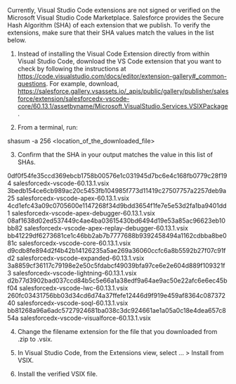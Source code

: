 Currently, Visual Studio Code extensions are not signed or verified on the
Microsoft Visual Studio Code Marketplace. Salesforce provides the Secure Hash
Algorithm (SHA) of each extension that we publish. To verify the extensions,
make sure that their SHA values match the values in the list below.

1. Instead of installing the Visual Code Extension directly from within Visual
   Studio Code, download the VS Code extension that you want to check by
   following the instructions at
   https://code.visualstudio.com/docs/editor/extension-gallery#_common-questions.
   For example, download,
   https://salesforce.gallery.vsassets.io/_apis/public/gallery/publisher/salesforce/extension/salesforcedx-vscode-core/60.13.1/assetbyname/Microsoft.VisualStudio.Services.VSIXPackage.

2. From a terminal, run:

shasum -a 256 <location_of_the_downloaded_file>

3. Confirm that the SHA in your output matches the value in this list of SHAs.

0df0f54fe35ccd369ebcb1758b00576e1c031945d7bc6e4c168fb0779c28f194  salesforcedx-vscode-60.13.1.vsix
3bedb154ce6cb989ac20c5453fb104985f773d11419c27507757a2257deb9a25  salesforcedx-vscode-apex-60.13.1.vsix
4cd1efc43a09c0705600e1147268f34d9bdd3654f1fe7e5e53d2fa1ba9401dd1  salesforcedx-vscode-apex-debugger-60.13.1.vsix
08af1638d02ed537449c4ae4ba03615430bd6494d19e53a85ac96623eb10bb82  salesforcedx-vscode-apex-replay-debugger-60.13.1.vsix
bb41229df6273681ce1c46bb2ab7b7777688b9392458494a1162cdbba8be081c  salesforcedx-vscode-core-60.13.1.vsix
d9cdb8fe894d2f4b42b14126235a5ae269a36060ccfc6a8b5592b27f07c91fd2  salesforcedx-vscode-expanded-60.13.1.vsix
3a8859cf36117c79198e2e50c5fdabcf49039bfa97ce6e2e604d889f109321f3  salesforcedx-vscode-lightning-60.13.1.vsix
d2b77d3902bad037ccd84b5c5e66a1a38edf9a64ae9ac50e22afc6e6ec45bf04  salesforcedx-vscode-lwc-60.13.1.vsix
260fc03431756bb03d34cd6d74a37ffefe12446d9f919e459af8364c08737240  salesforcedx-vscode-soql-60.13.1.vsix
bb81268a96a6adc5727924681ba038c3dc924661ae1a05a0c18e4dea657c854a  salesforcedx-vscode-visualforce-60.13.1.vsix


4. Change the filename extension for the file that you downloaded from .zip to
.vsix.

5. In Visual Studio Code, from the Extensions view, select ... > Install from
VSIX.

6. Install the verified VSIX file.

